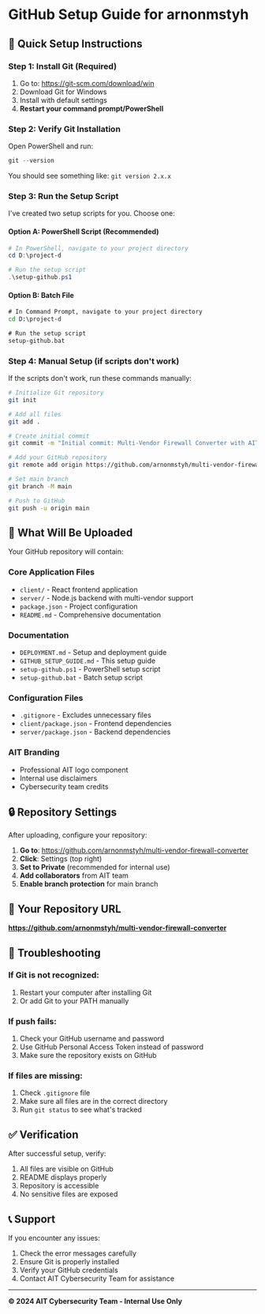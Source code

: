 # GitHub Setup Guide for arnonmstyh

## 🚀 **Quick Setup Instructions**

### **Step 1: Install Git (Required)**
1. Go to: https://git-scm.com/download/win
2. Download Git for Windows
3. Install with default settings
4. **Restart your command prompt/PowerShell**

### **Step 2: Verify Git Installation**
Open PowerShell and run:
```powershell
git --version
```
You should see something like: `git version 2.x.x`

### **Step 3: Run the Setup Script**
I've created two setup scripts for you. Choose one:

#### Option A: PowerShell Script (Recommended)
```powershell
# In PowerShell, navigate to your project directory
cd D:\project-d

# Run the setup script
.\setup-github.ps1
```

#### Option B: Batch File
```cmd
# In Command Prompt, navigate to your project directory
cd D:\project-d

# Run the setup script
setup-github.bat
```

### **Step 4: Manual Setup (if scripts don't work)**
If the scripts don't work, run these commands manually:

```bash
# Initialize Git repository
git init

# Add all files
git add .

# Create initial commit
git commit -m "Initial commit: Multi-Vendor Firewall Converter with AIT branding"

# Add your GitHub repository
git remote add origin https://github.com/arnonmstyh/multi-vendor-firewall-converter.git

# Set main branch
git branch -M main

# Push to GitHub
git push -u origin main
```

## 📁 **What Will Be Uploaded**

Your GitHub repository will contain:

### **Core Application Files**
- `client/` - React frontend application
- `server/` - Node.js backend with multi-vendor support
- `package.json` - Project configuration
- `README.md` - Comprehensive documentation

### **Documentation**
- `DEPLOYMENT.md` - Setup and deployment guide
- `GITHUB_SETUP_GUIDE.md` - This setup guide
- `setup-github.ps1` - PowerShell setup script
- `setup-github.bat` - Batch setup script

### **Configuration Files**
- `.gitignore` - Excludes unnecessary files
- `client/package.json` - Frontend dependencies
- `server/package.json` - Backend dependencies

### **AIT Branding**
- Professional AIT logo component
- Internal use disclaimers
- Cybersecurity team credits

## 🔒 **Repository Settings**

After uploading, configure your repository:

1. **Go to**: https://github.com/arnonmstyh/multi-vendor-firewall-converter
2. **Click**: Settings (top right)
3. **Set to Private** (recommended for internal use)
4. **Add collaborators** from AIT team
5. **Enable branch protection** for main branch

## 🎯 **Your Repository URL**
**https://github.com/arnonmstyh/multi-vendor-firewall-converter**

## 🚨 **Troubleshooting**

### **If Git is not recognized:**
1. Restart your computer after installing Git
2. Or add Git to your PATH manually

### **If push fails:**
1. Check your GitHub username and password
2. Use GitHub Personal Access Token instead of password
3. Make sure the repository exists on GitHub

### **If files are missing:**
1. Check `.gitignore` file
2. Make sure all files are in the correct directory
3. Run `git status` to see what's tracked

## ✅ **Verification**

After successful setup, verify:
1. All files are visible on GitHub
2. README displays properly
3. Repository is accessible
4. No sensitive files are exposed

## 📞 **Support**

If you encounter any issues:
1. Check the error messages carefully
2. Ensure Git is properly installed
3. Verify your GitHub credentials
4. Contact AIT Cybersecurity Team for assistance

---

**© 2024 AIT Cybersecurity Team - Internal Use Only**
